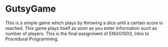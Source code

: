 # GutsyGame
This is a simple game which plays by throwing a dice until a certain score is reached. This game plays itself as soon as you enter information such as number of players. This is the final assignment of ENGG1003, Intro to Procedural Programming. 
